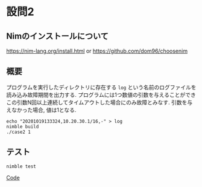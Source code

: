 # 設問2

## Nimのインストールについて

https://nim-lang.org/install.html
or
https://github.com/dom96/choosenim

## 概要

プログラムを実行したディレクトリに存在する ```log``` という名前のログファイルを読み込み故障期間を出力する.
プログラムには1つ数値の引数を与えることができこの引数N回以上連続してタイムアウトした場合にのみ故障とみなす.
引数を与えなかった場合, 値は1となる.

```
echo "20201019133324,10.20.30.1/16,-" > log
nimble build
./case2 1
```

## テスト

```
nimble test
```

[Code](https://github.com/fox0430/fixpoint-exam/blob/main/case2/tests/tcase2.nim)
